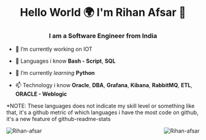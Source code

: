 <h1 align="center">Hello World 🌍 I'm Rihan Afsar 👋</h1>
<h3 align="center">I am a Software Engineer from India</h3>



- 🔭 I’m currently working on IOT

- 🌱 Languages i know   **Bash - Script**, **SQL** 

- 🤝 I’m currently *learning*  **Python**

- 📫 Technology i know **Oracle**, **DBA**, **Grafana**, **Kibana**, **RabbitMQ**, **ETL**, **ORACLE - Weblogic**






*NOTE: These languages does not indicate my skill level or something like that, it's a github metric of which languages i have the most code on github, it's a new feature of github-readme-stats

<p><img align="left" src="https://github-readme-stats.vercel.app/api/top-langs?username=Rihan-afsar&show_icons=true&locale=en&l" alt="Rihan-afsar" /></p>

<p><img align="right" src="https://github-readme-streak-stats.herokuapp.com/?user=Rihan-afsar&" alt="Rihan-afsar" /></p>
